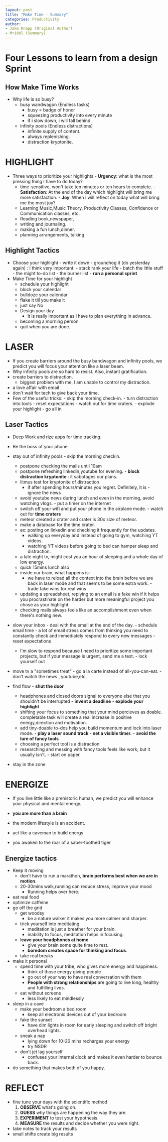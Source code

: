 ```yaml
---
layout: post
title: "Make Time - Summary"
categories: Productivity
author:
- Jake Knapp (Original Author)
- Mridul (Summary)
---
```


# Four Lessons to learn from a design Sprint
  ## How Make Time Works
  - Why life is so busy?
    - busy wandwagon (Endless tasks)
      - busy = badge of honor
      - squeezing productivity into every minute
      - if i slow down, i will fall behind.
    - infinity pools (Endless distractions)
      - infinite supply of content.
      - always replenishing.
      - distraction kryptonite.

# HIGHLIGHT

  -   Three ways to prioritize your highlights
  	-   **Urgency**: what is the most pressing thing I have to do today?
  		-   time-sensitive, won't take ten minutes or ten hours to complete.
  	-   **Satisfaction**: At the end of the day which highlight will bring me more satisfaction.
  	-   **Joy**: When i will reflect on today what will bring me the most joy?
  		-   Learning Music,Music Theory, Productivity Classes, Confidence or Communication classes, etc.
  		-   Reading book,newspaper,
  		-   writing and journaling.
  		-   making a fun lunch,dinner.
  		-   planning arrangements, talking.

## Highlight Tactics
  -   Choose your highlight
  	-   write it down
  	-   groundhog it (do yesterday again) : I think very important.
  	-   stack rank your life
  	-   batch the little stuff
  	-   the might to-do list
  	-   the burner list 
  	-   **run a personal sprint**
  -   Make Time for your highlight
      -   schedule your highlight
      -   block your calendar
      -   bulldoze your calendar
      -   flake it till you make it
      -   just say No
      -   Design your day
          - it is really important as i have to plan everything in advance.
      -   becoming a morning person
      -   quit when you are done.


# LASER
  - If you create barriers around the busy bandwagon and infinity pools, we predict you will focus your attention like a laser beam. 
  -   Why infinity pools are so hard to resist. Also, instant gratification. 
  -  create barriers to distraction.
      -   biggest problem with me, I am unable to control my distraction.
  -   a love affair with email
  -   don't wait for tech to give back your time.
  -   Few of the useful tricks:
  	-   skip the morning check-in.
  	- turn distraction into tools
  	- reset expectations
  	- watch out for time craters.
  	- explode your highlight
  	- go all in
## Laser Tactics
  - Deep Work and rize apps for time tracking.
  -   Be the boss of your phone
  -   stay out of infinity pools
  	-   skip the morning checkin.
  		-   postpone checking the mails until 10am
  		-   postpone refreshing linkedin,youtube for evening.
  	- **block distraction kryptonite** : it sabotages our plans.
  		- litmus test for kryptonite of distraction
  			- if after spending hours/minutes you regret. Definitely, it is
  	- ignore the news
  		- avoid youtube news during lunch and even in the morning, avoid watching vlogs.
  	- put a timer on the internet
  		- switch off your wifi and put your phone in the airplane mode.
  	- watch out for **time craters**
  		- meteor created a crater and crater is 30x size of meteor.
  		- make a database for the time crater.
  		- ex: posting on linkedin and checking it frequently for the updates. 
  			- walking up everyday and instead of going to gym, watching YT videos.
  			- watching YT videos before going to bed can hamper sleep and distraction.
  		- a late night tv, might cost you an hour of sleeping and  a whole day of low energy.
  		- quick 15mins lunch also
  		- inside our brain, what happens is:
  			- we have to reload all the context into the brain before we are back in laser mode and that seems to be some extra work.
  	- trade fake wins for real wins
  		- updating a spreadsheet, replying to an email is a fake win if it helps you procrastinate on the harder but more meaningful project you chose as your highlight.
  		- checking mails always feels like an accomplishment even when there's nothing new.
  	
  -   slow your inbox
  	-   deal with the email at the end of the day.
  	-   schedule email time
  	-   a lot of email stress comes from thinking you need to constantly check and immediately respond to every new messages
  	- reset expectations
  		- I'm slow to respond because I need to prioritize some important projects, but if your message is urgent, send me a text.
  	- lock yourself out
  -   move tv a "sometimes treat"
  	-   go a la carte instead of all-you-can-eat.
  	-   don't watch the news , youtube,etc.
  -   find flow
  	-   **shut the door**
  		-   headphones and closed doors signal to everyone else that you shouldn't be interrupted
  	-   **invent a deadline**
  	-   **explode your highlight**
  		-   shifting your focus to something that your mind percieves as doable. completable task will create a real increase in positive energy,direction and motivation.
  		-   add tiny-doable to-dos help you build momentum and lock into laser mode.
  	-   **play a laser sound track**
  	-   **set a visible timer.**
  	-   **avoid the lure of fancy tools**
  		-   choosing a perfect tool is a distraction
  		-   researching and messing with fancy tools feels like work, but it usually isn't.
  	-   start on paper
  -   stay in the zone

# ENERGIZE
- If you live little like a prehistoric human, we predict you will enhance your physical and mental energy.

-   **you are more than a brain**
-   the modern lifestyle is an accident.
-   act like a caveman to build energy
-   you awaken to the roar of a saber-toothed tiger

## Energize tactics

-   Keep it moving
	-   don't have to run a marathon, **brain performs best when we are in motion**.
	-   20-30mins walk,running can reduce stress, improve your mood 
		- Running helps over here.
-   eat real food
-   optimize caffeine
-   go off the grid
	-   get woodsy
		-   be a nature walker it makes you more calmer and sharper.
	-   trick yourself into meditating
		-   meditation is just a breather for your brain.
		-   inability to focus, meditation helps in focusing.
	-   l**eave your headphones at home**
		-   give your brain some quite time to rest.
		-   **boredom creates space for thinking and focus**.
	-   take real breaks
-   make it personal
	-   spend time with your tribe, who gives more energy and happiness.
		-   think of those energy giving people
		-   go out of your way to have real conversation with them
		-   **People with strong relationships** are going to live long, healthy and fulfilling lives.
	-   eat without screens
		-   less likely to eat mindlessly
-   sleep in a cave
	-   make your bedroom a bed room
		-   keep all electronic devices out of your bedroom
	- fake the sunset
		- have dim lights in room for early sleeping and switch off bright overhead lights.
	-   sneak a nap
		-   lying down for 10-20 mins recharges your energy
		-  try NSDR 
	-   don't jet lag yourself
		-   confuses your internal clock and makes it even harder to bounce back.
- do something that makes both of you happy.

# REFLECT

-   fine tune your days with the scientific method
	1.  **OBSERVE** what's going on.
	2.  **GUESS** why things are happening the way they are.
	3.  **EXPERIMENT** to test your hypothesis.
	4.  **MEASURE** the results and decide whether you were right.
-   take notes to track your results
-   small shifts create big results
